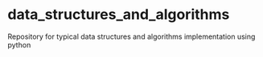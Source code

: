 # data_structures_and_algorithms
Repository for typical data structures and algorithms implementation using python
